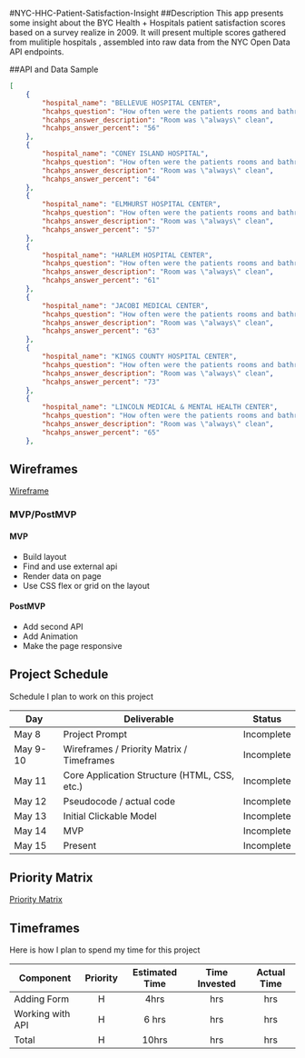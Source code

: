 #NYC-HHC-Patient-Satisfaction-Insight
##Description
This app presents some insight about the BYC Health + Hospitals patient satisfaction scores based on a survey realize in 2009. It will present multiple  scores gathered from mulitiple hospitals , assembled into raw data from the  NYC Open Data API endpoints.

##API and Data Sample

```json
[
    {
        "hospital_name": "BELLEVUE HOSPITAL CENTER",
        "hcahps_question": "How often were the patients rooms and bathrooms kept clean?",
        "hcahps_answer_description": "Room was \"always\" clean",
        "hcahps_answer_percent": "56"
    },
    {
        "hospital_name": "CONEY ISLAND HOSPITAL",
        "hcahps_question": "How often were the patients rooms and bathrooms kept clean?",
        "hcahps_answer_description": "Room was \"always\" clean",
        "hcahps_answer_percent": "64"
    },
    {
        "hospital_name": "ELMHURST HOSPITAL CENTER",
        "hcahps_question": "How often were the patients rooms and bathrooms kept clean?",
        "hcahps_answer_description": "Room was \"always\" clean",
        "hcahps_answer_percent": "57"
    },
    {
        "hospital_name": "HARLEM HOSPITAL CENTER",
        "hcahps_question": "How often were the patients rooms and bathrooms kept clean?",
        "hcahps_answer_description": "Room was \"always\" clean",
        "hcahps_answer_percent": "61"
    },
    {
        "hospital_name": "JACOBI MEDICAL CENTER",
        "hcahps_question": "How often were the patients rooms and bathrooms kept clean?",
        "hcahps_answer_description": "Room was \"always\" clean",
        "hcahps_answer_percent": "63"
    },
    {
        "hospital_name": "KINGS COUNTY HOSPITAL CENTER",
        "hcahps_question": "How often were the patients rooms and bathrooms kept clean?",
        "hcahps_answer_description": "Room was \"always\" clean",
        "hcahps_answer_percent": "73"
    },
    {
        "hospital_name": "LINCOLN MEDICAL & MENTAL HEALTH CENTER",
        "hcahps_question": "How often were the patients rooms and bathrooms kept clean?",
        "hcahps_answer_description": "Room was \"always\" clean",
        "hcahps_answer_percent": "65"
    },
```

## Wireframes

[Wireframe](https://i.imgur.com/o2CucGE.png)

### MVP/PostMVP

#### MVP 
- Build layout
- Find and use external api 
- Render data on page 
- Use CSS flex or grid on the layout 

#### PostMVP  
- Add second API
- Add Animation 
- Make the page responsive

## Project Schedule

Schedule I plan to work on this project 

|  Day | Deliverable | Status
|---|---| ---|
|May 8| Project Prompt | Incomplete
|May 9-10| Wireframes / Priority Matrix / Timeframes | Incomplete
|May 11| Core Application Structure (HTML, CSS, etc.) | Incomplete
|May 12| Pseudocode / actual code | Incomplete
|May 13| Initial Clickable Model  | Incomplete
|May 14| MVP | Incomplete
|May 15| Present | Incomplete

## Priority Matrix

[Priority Matrix](https://i.imgur.com/7LWksC5.png)

## Timeframes

Here is how I plan to spend my time for this project

| Component | Priority | Estimated Time | Time Invested | Actual Time |
| --- | :---: |  :---: | :---: | :---: |
| Adding Form | H | 4hrs| hrs | hrs |
| Working with API | H |6 hrs| hrs | hrs |
| Total | H | 10hrs| hrs | hrs |

